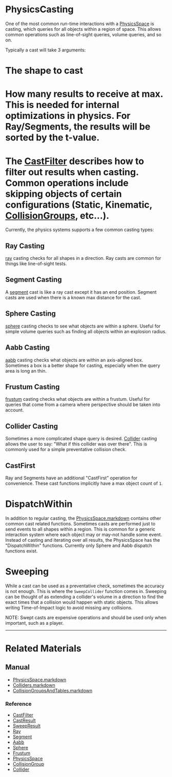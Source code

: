 
 #  PhysicsCasting

One of the most common run-time interactions with a [PhysicsSpace](https://github.com/zeroengineteam/ZeroDocs/blob/master/zero_editor_documentation/zeromanual/physics/PhysicsSpace.markdown) is casting, which queries for all objects within a region of space. This allows common operations such as line-of-sight queries, volume queries, and so on.

Typically a cast will take 3 arguments:
  # The shape to cast
  # How many results to receive at max. This is needed for internal optimizations in physics. For Ray/Segments, the results will be sorted by the t-value.
  # The [CastFilter](https://github.com/zeroengineteam/ZeroDocs/blob/master/code_reference/class_reference/CastFilter.markdown) describes how to filter out results when casting. Common operations include skipping objects of certain configurations (Static, Kinematic, [CollisionGroups](https://github.com/zeroengineteam/ZeroDocs/blob/master/zero_editor_documentation/zeromanual/physics/CollisionOverview/CollisionGroupsAndTables.markdown), etc...).
  
Currently, the physics systems supports a few common casting types:

 ##  Ray Casting
[ray](https://github.com/zeroengineteam/ZeroDocs/blob/master/code_reference/class_reference/ray.markdown) casting checks for all shapes in a direction. Ray casts are common for things like line-of-sight tests.
 ##  Segment Casting
A [segment](https://github.com/zeroengineteam/ZeroDocs/blob/master/code_reference/class_reference/segment.markdown) cast is like a ray cast except it has an end position. Segment casts are used when there is a known max distance for the cast.
 ##  Sphere Casting
[sphere](https://github.com/zeroengineteam/ZeroDocs/blob/master/code_reference/class_reference/sphere.markdown) casting checks to see what objects are within a sphere. Useful for simple volume queries such as finding all objects within an explosion radius.
 ##  Aabb Casting
[aabb](https://github.com/zeroengineteam/ZeroDocs/blob/master/code_reference/class_reference/aabb.markdown) casting checks what objects are within an axis-aligned box. Sometimes a box is a better shape for casting, especially when the query area is long an thin.
 ##  Frustum Casting
[frustum](https://github.com/zeroengineteam/ZeroDocs/blob/master/code_reference/class_reference/frustum.markdown) casting checks what objects are within a frustum. Useful for queries that come from a camera where perspective should be taken into account.
 ##  Collider Casting
Sometimes a more complicated shape query is desired. [Collider](https://github.com/zeroengineteam/ZeroDocs/blob/master/code_reference/class_reference/Collider.markdown) casting allows the user to say: "What if this collider was over there". This is commonly used for a simple preventative collision check.

 ##  CastFirst
Ray and Segments have an additional "CastFirst" operation for convenience. These cast functions implicitly have a max object count of `1`.
  
 #  DispatchWithin
In addition to regular casting, the [PhysicsSpace.markdown](https://github.com/zeroengineteam/ZeroDocs/blob/master/zero_editor_documentation/zeromanual/physics/PhysicsSpace.markdown) contains other common cast related functions. Sometimes casts are performed just to send events to all shapes within a region. This is common for a generic interaction system where each object may or may-not handle some event. Instead of casting and iterating over all results, the PhysicsSpace has the "DispatchWithin" functions. Currently only Sphere and Aabb dispatch functions exist.

 #  Sweeping
While a cast can be used as a preventative check, sometimes the accuracy is not enough. This is where the `SweepCollider` function comes in. Sweeping can be thought of as extending a collider's volume in a direction to find the exact times that a collision would happen with static objects. This allows writing Time-of-Impact logic to avoid missing any collisions.

NOTE: Swept casts are expensive operations and should be used only when important, such as a player.

---
 #  Related Materials
 ##  Manual
- [PhysicsSpace.markdown](https://github.com/zeroengineteam/ZeroDocs/blob/master/zero_editor_documentation/zeromanual/physics/PhysicsSpace.markdown)
- [Colliders.markdown](https://github.com/zeroengineteam/ZeroDocs/blob/master/zero_editor_documentation/zeromanual/physics/Colliders.markdown)
- [CollisionGroupsAndTables.markdown](https://github.com/zeroengineteam/ZeroDocs/blob/master/zero_editor_documentation/zeromanual/physics/CollisionOverview/CollisionGroupsAndTables.markdown)
  
 ###  Reference
- [CastFilter](https://github.com/zeroengineteam/ZeroDocs/blob/master/code_reference/class_reference/CastFilter.markdown)
- [CastResult](https://github.com/zeroengineteam/ZeroDocs/blob/master/code_reference/class_reference/CastResult.markdown)
- [SweepResult](https://github.com/zeroengineteam/ZeroDocs/blob/master/code_reference/class_reference/SweepResult.markdown)
- [Ray](https://github.com/zeroengineteam/ZeroDocs/blob/master/code_reference/class_reference/Ray.markdown)
- [Segment](https://github.com/zeroengineteam/ZeroDocs/blob/master/code_reference/class_reference/Segment.markdown)
- [Aabb](https://github.com/zeroengineteam/ZeroDocs/blob/master/code_reference/class_reference/Aabb.markdown)
- [Sphere](https://github.com/zeroengineteam/ZeroDocs/blob/master/code_reference/class_reference/Sphere.markdown)
- [Frustum](https://github.com/zeroengineteam/ZeroDocs/blob/master/code_reference/class_reference/Frustum.markdown)
- [PhysicsSpace](https://github.com/zeroengineteam/ZeroDocs/blob/master/code_reference/class_reference/PhysicsSpace.markdown)
- [CollisionGroup](https://github.com/zeroengineteam/ZeroDocs/blob/master/code_reference/class_reference/CollisionGroup.markdown)
- [Collider](https://github.com/zeroengineteam/ZeroDocs/blob/master/code_reference/class_reference/Collider.markdown)
 

 